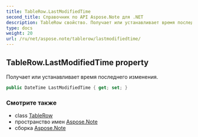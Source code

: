 ```yaml
---
title: TableRow.LastModifiedTime
second_title: Справочник по API Aspose.Note для .NET
description: TableRow свойство. Получает или устанавливает время последнего изменения.
type: docs
weight: 20
url: /ru/net/aspose.note/tablerow/lastmodifiedtime/
---
```

## TableRow.LastModifiedTime property

Получает или устанавливает время последнего изменения.

```csharp
public DateTime LastModifiedTime { get; set; }
```

### Смотрите также

* class [TableRow](../)
* пространство имен [Aspose.Note](../../tablerow/)
* сборка [Aspose.Note](../../../)


